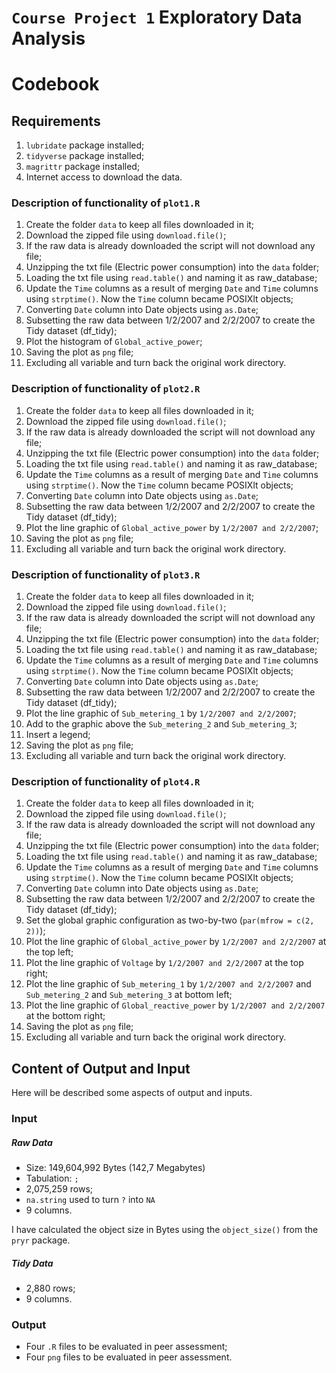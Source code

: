 `Course Project 1` Exploratory Data Analysis
================

# Codebook

## Requirements

1. `lubridate` package installed;
2. `tidyverse` package installed;
3. `magrittr` package installed;
3. Internet access to download the data.

### Description of functionality of `plot1.R`

1. Create the folder `data` to keep all files downloaded in it;
2. Download the zipped file using `download.file()`;
3. If the raw data is already downloaded the script will not download any file;
4. Unzipping the txt file (Electric power consumption) into the `data` folder;
5. Loading the txt file using `read.table()` and naming it as raw_database;
6. Update the `Time` columns as a result of merging `Date` and `Time` columns using `strptime()`. Now the `Time` column became POSIXlt objects;
7. Converting `Date` column into Date objects using `as.Date`;
8. Subsetting the raw data between 1/2/2007 and 2/2/2007 to create the Tidy dataset (df_tidy);
9. Plot the histogram of `Global_active_power`;
10. Saving the plot as `png` file;
11. Excluding all variable and turn back the original work directory.

### Description of functionality of `plot2.R`

1. Create the folder `data` to keep all files downloaded in it;
2. Download the zipped file using `download.file()`;
3. If the raw data is already downloaded the script will not download any file;
4. Unzipping the txt file (Electric power consumption) into the `data` folder;
5. Loading the txt file using `read.table()` and naming it as raw_database;
6. Update the `Time` columns as a result of merging `Date` and `Time` columns using `strptime()`. Now the `Time` column became POSIXlt objects;
7. Converting `Date` column into Date objects using `as.Date`;
8. Subsetting the raw data between 1/2/2007 and 2/2/2007 to create the Tidy dataset (df_tidy);
9. Plot the line graphic of `Global_active_power` by `1/2/2007 and 2/2/2007`;
10. Saving the plot as `png` file;
11. Excluding all variable and turn back the original work directory.

### Description of functionality of `plot3.R`

1. Create the folder `data` to keep all files downloaded in it;
2. Download the zipped file using `download.file()`;
3. If the raw data is already downloaded the script will not download any file;
4. Unzipping the txt file (Electric power consumption) into the `data` folder;
5. Loading the txt file using `read.table()` and naming it as raw_database;
6. Update the `Time` columns as a result of merging `Date` and `Time` columns using `strptime()`. Now the `Time` column became POSIXlt objects;
7. Converting `Date` column into Date objects using `as.Date`;
8. Subsetting the raw data between 1/2/2007 and 2/2/2007 to create the Tidy dataset (df_tidy);
9. Plot the line graphic of `Sub_metering_1` by `1/2/2007 and 2/2/2007`;
10. Add to the graphic above the `Sub_metering_2` and `Sub_metering_3`;
11. Insert a legend;
12. Saving the plot as `png` file;
13. Excluding all variable and turn back the original work directory.

### Description of functionality of `plot4.R`

1. Create the folder `data` to keep all files downloaded in it;
2. Download the zipped file using `download.file()`;
3. If the raw data is already downloaded the script will not download any file;
4. Unzipping the txt file (Electric power consumption) into the `data` folder;
5. Loading the txt file using `read.table()` and naming it as raw_database;
6. Update the `Time` columns as a result of merging `Date` and `Time` columns using `strptime()`. Now the `Time` column became POSIXlt objects;
7. Converting `Date` column into Date objects using `as.Date`;
8. Subsetting the raw data between 1/2/2007 and 2/2/2007 to create the Tidy dataset (df_tidy);
9. Set the global graphic configuration as two-by-two (`par(mfrow = c(2, 2))`);
10. Plot the line graphic of `Global_active_power` by `1/2/2007 and 2/2/2007` at the top left;
11. Plot the line graphic of `Voltage` by `1/2/2007 and 2/2/2007` at the top right;
12. Plot the line graphic of `Sub_metering_1` by `1/2/2007 and 2/2/2007` and  `Sub_metering_2` and `Sub_metering_3` at bottom left;
13. Plot the line graphic of `Global_reactive_power` by `1/2/2007 and 2/2/2007` at the bottom right;
14. Saving the plot as `png` file;
15. Excluding all variable and turn back the original work directory.

## Content of Output and Input

Here will be described some aspects of output and inputs.

### Input

##### Raw Data

* Size: 149,604,992 Bytes (142,7 Megabytes)
* Tabulation: `;`
* 2,075,259 rows;
* `na.string` used to turn `?` into `NA`
* 9 columns.

I have calculated the object size in Bytes using the `object_size()` from the `pryr` package.

##### Tidy Data

* 2,880 rows;
* 9 columns.

### Output

* Four `.R` files to be evaluated in peer assessment;
* Four `png` files to be evaluated in peer assessment.
